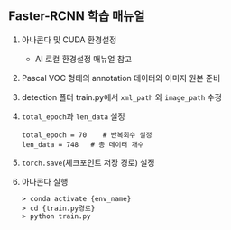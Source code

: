 ## Faster-RCNN 학습 매뉴얼

1. 아나콘다 및 CUDA 환경설정

   - AI 로컬 환경설정 매뉴얼 참고

2. Pascal VOC 형태의 annotation 데이터와 이미지 원본 준비

3. detection 폴더 train.py에서 `xml_path` 와 `image_path` 수정

4. `total_epoch`과 `len_data` 설정

   ```
   total_epoch = 70    # 반복회수 설정
   len_data = 748 	# 총 데이터 개수
   ```

5. `torch.save`(체크포인트 저장 경로) 설정

6. 아나콘다 실행

   ```
   > conda activate {env_name}
   > cd {train.py경로}
   > python train.py
   ```

   